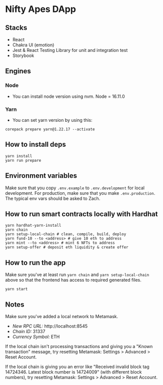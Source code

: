 # Nifty Apes DApp

## Stacks

- React
- Chakra UI (emotion)
- Jest & React Testing Library for unit and integration test
- Storybook

## Engines

### Node

- You can install node version using nvm.
  Node = 16.11.0

### Yarn

- You can set yarn version by using this:

```shell
corepack prepare yarn@1.22.17 --activate
```

## How to install deps

```shell
yarn install
yarn run prepare
```

## Environment variables

Make sure that you copy `.env.example` to `.env.development` for local development. For production, make sure that you make `.env.production`.
The typical env vars should be asked to Zach.

## How to run smart contracts locally with Hardhat

```shell
yarn hardhat-yarn-install
yarn chain
yarn setup-local-chain # clean, compile, build, deploy
yarn fund-10 --to <address> # give 10 eth to address
yarn mint --to <address> # mint 6 NFTs to address
yarn setup-offer # deposit eth liquidity & create offer
```

## How to run the app

Make sure you've at least run `yarn chain` and `yarn setup-local-chain` above so that the frontend has access to required generated files.

```shell
yarn start
```

## Notes

Make sure you've added a local network to Metamask.

- _New RPC URL:_ http://localhost:8545
- _Chain ID:_ 31337
- _Currency Symbol:_ ETH

If the local chain isn't processing transactions and giving you a "Known transaction" message, try resetting Metamask: Settings > Advanced > Reset Account.

If the local chain is giving you an error like "Received invalid block tag 14724346. Latest block number is 14724009" (with different block numbers), try resetting Metamask: Settings > Advanced > Reset Account.
